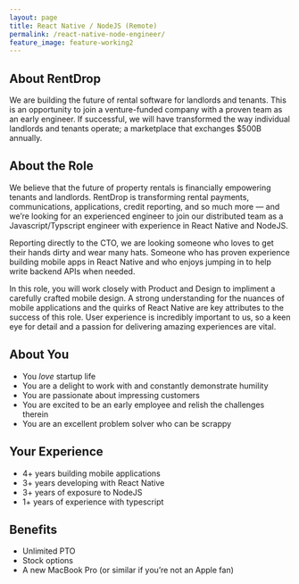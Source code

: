 ```yaml
---
layout: page
title: React Native / NodeJS (Remote)
permalink: /react-native-node-engineer/
feature_image: feature-working2
---
```


## About RentDrop
We are building the future of rental software for landlords and tenants. This is an opportunity to join a venture-funded company with a proven team as an early engineer. If successful, we will have transformed the way individual landlords and tenants operate; a marketplace that exchanges $500B annually.

## About the Role
We believe that the future of property rentals is financially empowering tenants and landlords. RentDrop is transforming rental payments, communications, applications, credit reporting, and so much more — and we’re looking for an experienced engineer to join our distributed team as a Javascript/Typscript engineer with experience in React Native and NodeJS.

Reporting directly to the CTO, we are looking someone who loves to get their hands dirty and wear many hats. Someone who has proven experience building mobile apps in React Native and who enjoys jumping in to help write backend APIs when needed.

In this role, you will work closely with Product and Design to impliment a carefully crafted mobile design. A strong understanding for the nuances of mobile applications and the quirks of React Native are key attributes to the success of this role. User experience is incredibly important to us, so a keen eye for detail and a passion for delivering amazing experiences are vital.

## About You
- You _love_ startup life
- You are a delight to work with and constantly demonstrate humility
- You are passionate about impressing customers
- You are excited to be an early employee and relish the challenges therein
- You are an excellent problem solver who can be scrappy

## Your Experience
- 4+ years building mobile applications
- 3+ years developing with React Native
- 3+ years of exposure to NodeJS
- 1+ years of experience with typescript

## Benefits
- Unlimited PTO
- Stock options
- A new MacBook Pro (or similar if you’re not an Apple fan)

<div id="gac-widget"></div>
<script>
	(function(w,d,t,g){GAC=w.GAC||function(){GAC.callMethod?GAC.callMethod.apply(GAC,arguments):(GAC.q=w.GAC.q||[]).push(arguments);};
	GAC.q=[];g=d.createElement(t);s=d.getElementsByTagName(t)[0];g.src='https://grabacoffee.io/sdk.min.js';g.async=true;
	s.parentNode.insertBefore(g, s);})(window, document, 'script');

	GAC('init', { company: 'rentdrop', selector: 'gac-widget', employee: 'nick' });
</script>

